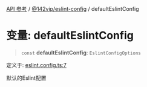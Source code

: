 [API 参考](../../../index.md) / [@142vip/eslint-config](../index.md) / defaultEslintConfig

# 变量: defaultEslintConfig

> `const` **defaultEslintConfig**: `EslintConfigOptions`

定义于: [eslint.config.ts:7](https://github.com/142vip/core-x/blob/7cfc2fa6b24172631d6526590fc6ea4be89357c6/packages/eslint-config/src/eslint.config.ts#L7)

默认的Eslint配置
